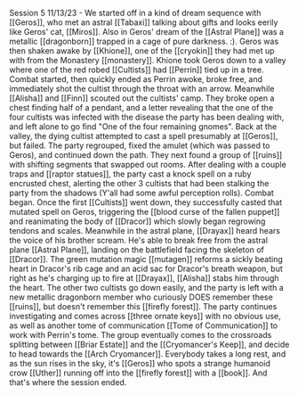 Session 5 11/13/23 - We started off in a kind of dream sequence with [[Geros]], who met an astral [[Tabaxi]] talking about gifts and looks eerily like Geros' cat, [[Miros]]. Also in Geros' dream of the [[Astral Plane]] was a metallic [[dragonborn]] trapped in a cage of pure darkness. :). Geros was then shaken awake by [[Khione]], one of the [[cryokin]] they had met up with from the Monastery [[monastery]]. Khione took Geros down to a valley where one of the red robed [[Cultists]] had [[Perrin]] tied up in a tree. Combat started, then quickly ended as Perrin awoke, broke free, and immediately shot the cultist through the throat with an arrow. Meanwhile [[Alisha]] and [[Finn]] scouted out the cultists' camp. They broke open a chest finding half of a pendant, and a letter revealing that the one of the four cultists was infected with the disease the party has been dealing with, and left alone to go find "One of the four remaining gnomes". Back at the valley, the dying cultist attempted to cast a spell presumably at [[Geros]], but failed. The party regrouped, fixed the amulet (which was passed to Geros), and continued down the path. They next found a group of [[ruins]] with shifting segments that swapped out rooms. After dealing with a couple traps and [[raptor statues]], the party cast a knock spell on a ruby encrusted chest, alerting the other 3 cultists that had been stalking the party from the shadows (Y'all had some awful perception rolls). Combat began. Once the first [[Cultists]] went down, they successfully casted that mutated spell on Geros, triggering the [[blood curse of the fallen puppet]] and reanimating the body of [[Dracor]] which slowly began regrowing tendons and scales. Meanwhile in the astral plane, [[Drayax]] heard hears the voice of his brother scream. He's able to break free from the astral plane [[Astral Plane]], landing on the battlefield facing the skeleton of [[Dracor]]. The green mutation magic [[mutagen]] reforms a sickly beating heart in Dracor's rib cage and an acid sac for Dracor's breath weapon, but right as he's charging up to fire at [[Drayax]], [[Alisha]] stabs him through the heart. The other two cultists go down easily, and the party is left with a new metallic dragonborn member who curiously DOES remember these [[ruins]], but doesn't remember this [[firefly forest]]. The party continues investigating and comes across [[three ornate keys]] with no obvious use, as well as another tome of communication [[Tome of Communication]] to work with Perrin's tome. The group eventually comes to the crossroads splitting between [[Briar Estate]] and the [[Cryomancer's Keep]], and decide to head towards the [[Arch Cryomancer]]. Everybody takes a long rest, and as the sun rises in the sky, it's [[Geros]] who spots a strange humanoid crow [[Uther]] running off into the [[firefly forest]] with a [[book]]. And that's where the session ended.